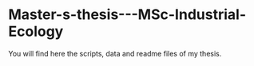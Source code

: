 # Master-s-thesis---MSc-Industrial-Ecology
You will find here the scripts, data and readme files of my thesis. 
